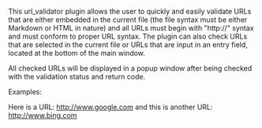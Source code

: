 This url_validator plugin allows the user to quickly and easily validate URLs
that are either embedded in the current file (the file syntax must be either
Markdown or HTML in nature) and all URLs must begin with "http://" syntax and must
conform to proper URL syntax.  The plugin can also check URLs that are selected
in the current file or URLs that are input in an entry field, located at the bottom
of the main window.

All checked URLs will be displayed in a popup window after being checked with the
validation status and return code.

Examples:

Here is a URL: http://www.google.com and this is another URL: http://www.bing.com
